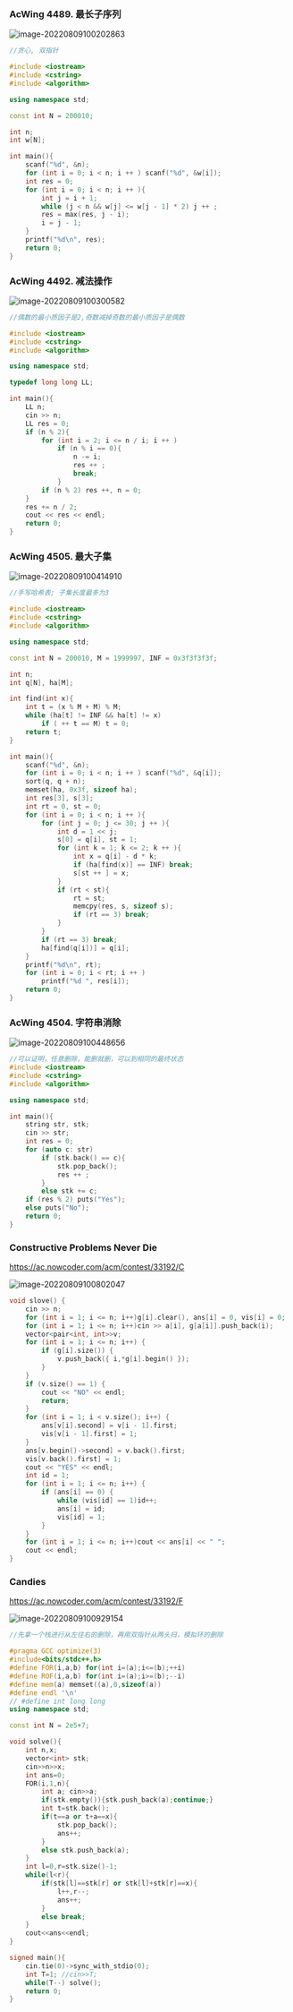 ### AcWing 4489. 最长子序列

![image-20220809100202863](https://nme-200t.oss-cn-hangzhou.aliyuncs.com/template/202208091002913.png)

```cpp
//贪心, 双指针

#include <iostream>
#include <cstring>
#include <algorithm>

using namespace std;

const int N = 200010;

int n;
int w[N];

int main(){
    scanf("%d", &n);
    for (int i = 0; i < n; i ++ ) scanf("%d", &w[i]);
    int res = 0;
    for (int i = 0; i < n; i ++ ){
        int j = i + 1;
        while (j < n && w[j] <= w[j - 1] * 2) j ++ ;
        res = max(res, j - i);
        i = j - 1;
    }
    printf("%d\n", res);
    return 0;
}
```

### AcWing 4492. 减法操作

![image-20220809100300582](https://nme-200t.oss-cn-hangzhou.aliyuncs.com/template/202208091003610.png)

```cpp
//偶数的最小质因子是2,奇数减掉奇数的最小质因子是偶数

#include <iostream>
#include <cstring>
#include <algorithm>

using namespace std;

typedef long long LL;

int main(){
    LL n;
    cin >> n;
    LL res = 0;
    if (n % 2){
        for (int i = 2; i <= n / i; i ++ )
            if (n % i == 0){
                n -= i;
                res ++ ;
                break;
            }
        if (n % 2) res ++, n = 0;
    }
    res += n / 2;
    cout << res << endl;
    return 0;
}
```

### AcWing 4505. 最大子集

![image-20220809100414910](https://nme-200t.oss-cn-hangzhou.aliyuncs.com/template/202208091004941.png)

```cpp
//手写哈希表; 子集长度最多为3

#include <iostream>
#include <cstring>
#include <algorithm>

using namespace std;

const int N = 200010, M = 1999997, INF = 0x3f3f3f3f;

int n;
int q[N], ha[M];

int find(int x){
    int t = (x % M + M) % M;
    while (ha[t] != INF && ha[t] != x)
        if ( ++ t == M) t = 0;
    return t;
}

int main(){
    scanf("%d", &n);
    for (int i = 0; i < n; i ++ ) scanf("%d", &q[i]);
    sort(q, q + n);
    memset(ha, 0x3f, sizeof ha);
    int res[3], s[3];
    int rt = 0, st = 0;
    for (int i = 0; i < n; i ++ ){
        for (int j = 0; j <= 30; j ++ ){
            int d = 1 << j;
            s[0] = q[i], st = 1;
            for (int k = 1; k <= 2; k ++ ){
                int x = q[i] - d * k;
                if (ha[find(x)] == INF) break;
                s[st ++ ] = x;
            }
            if (rt < st){
                rt = st;
                memcpy(res, s, sizeof s);
                if (rt == 3) break;
            }
        }
        if (rt == 3) break;
        ha[find(q[i])] = q[i];
    }
    printf("%d\n", rt);
    for (int i = 0; i < rt; i ++ )
        printf("%d ", res[i]);
    return 0;
}
```

### AcWing 4504. 字符串消除

![image-20220809100448656](https://nme-200t.oss-cn-hangzhou.aliyuncs.com/template/202208091004690.png)

```cpp
//可以证明，任意删除，能删就删，可以到相同的最终状态
#include <iostream>
#include <cstring>
#include <algorithm>

using namespace std;

int main(){
    string str, stk;
    cin >> str;
    int res = 0;
    for (auto c: str)
        if (stk.back() == c){
            stk.pop_back();
            res ++ ;
        }
        else stk += c;
    if (res % 2) puts("Yes");
    else puts("No");
    return 0;
}
```

### Constructive Problems Never Die

https://ac.nowcoder.com/acm/contest/33192/C

![image-20220809100802047](https://nme-200t.oss-cn-hangzhou.aliyuncs.com/template/202208091008088.png)

```cpp
void slove() {
    cin >> n;
    for (int i = 1; i <= n; i++)g[i].clear(), ans[i] = 0, vis[i] = 0;
    for (int i = 1; i <= n; i++)cin >> a[i], g[a[i]].push_back(i);
    vector<pair<int, int>>v;
    for (int i = 1; i <= n; i++) {
        if (g[i].size()) {
            v.push_back({ i,*g[i].begin() });
        }
    }
    if (v.size() == 1) {
        cout << "NO" << endl;
        return;
    }
    for (int i = 1; i < v.size(); i++) {
        ans[v[i].second] = v[i - 1].first;
        vis[v[i - 1].first] = 1;
    }
    ans[v.begin()->second] = v.back().first;
    vis[v.back().first] = 1;
    cout << "YES" << endl;
    int id = 1;
    for (int i = 1; i <= n; i++) {
        if (ans[i] == 0) {
            while (vis[id] == 1)id++;
            ans[i] = id;
            vis[id] = 1;
        }
    }
    for (int i = 1; i <= n; i++)cout << ans[i] << " ";
    cout << endl;
}
```

### Candies

https://ac.nowcoder.com/acm/contest/33192/F

![image-20220809100929154](https://nme-200t.oss-cn-hangzhou.aliyuncs.com/template/202208091009191.png)

```cpp
//先拿一个栈进行从左往右的删除，再用双指针从两头扫，模拟环的删除

#pragma GCC optimize(3)
#include<bits/stdc++.h>
#define FOR(i,a,b) for(int i=(a);i<=(b);++i)
#define ROF(i,a,b) for(int i=(a);i>=(b);--i)
#define mem(a) memset((a),0,sizeof(a))
#define endl '\n'
// #define int long long
using namespace std;

const int N = 2e5+7;

void solve(){
    int n,x;
    vector<int> stk;
    cin>>n>>x;
    int ans=0;
    FOR(i,1,n){
        int a; cin>>a;
        if(stk.empty()){stk.push_back(a);continue;}
        int t=stk.back();
        if(t==a or t+a==x){
            stk.pop_back();
            ans++;
        }
        else stk.push_back(a);
    }
    int l=0,r=stk.size()-1;
    while(l<r){
        if(stk[l]==stk[r] or stk[l]+stk[r]==x){
            l++,r--;
            ans++;
        }
        else break;
    }
    cout<<ans<<endl;
}

signed main(){
    cin.tie(0)->sync_with_stdio(0);
    int T=1; //cin>>T;
    while(T--) solve();
    return 0;
}
```

